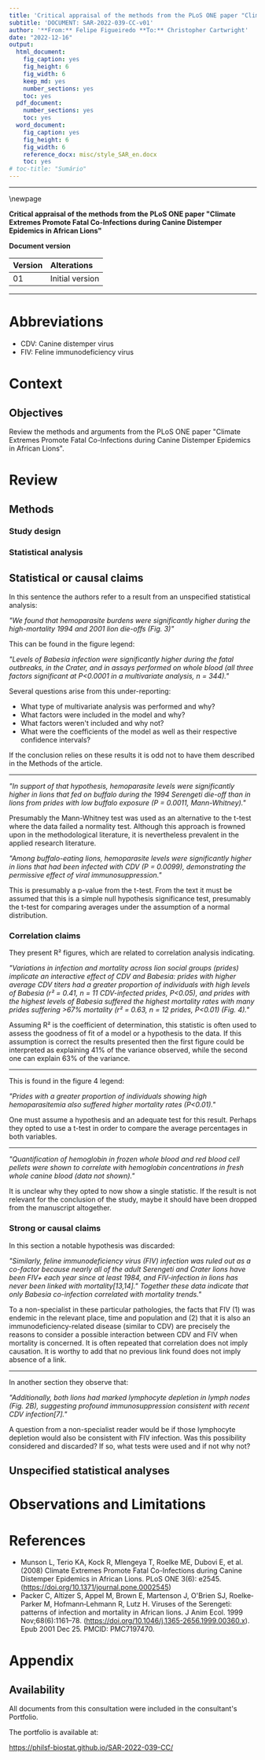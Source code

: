 ```yaml
---
title: 'Critical appraisal of the methods from the PLoS ONE paper "Climate Extremes Promote Fatal Co-Infections during Canine Distemper Epidemics in African Lions"'
subtitle: 'DOCUMENT: SAR-2022-039-CC-v01'
author: '**From:** Felipe Figueiredo **To:** Christopher Cartwright'
date: "2022-12-16"
output:
  html_document:
    fig_caption: yes
    fig_height: 6
    fig_width: 6
    keep_md: yes
    number_sections: yes
    toc: yes
  pdf_document:
    number_sections: yes
    toc: yes
  word_document:
    fig_caption: yes
    fig_height: 6
    fig_width: 6
    reference_docx: misc/style_SAR_en.docx
    toc: yes
# toc-title: "Sumário"
---
```




---

\newpage

**Critical appraisal of the methods from the PLoS ONE paper "Climate Extremes Promote Fatal Co-Infections during Canine Distemper Epidemics in African Lions"**

**Document version**


|Version |Alterations     |
|:-------|:---------------|
|01      |Initial version |



---

# Abbreviations

- CDV: Canine distemper virus
- FIV: Feline immunodeficiency virus

# Context

## Objectives

Review the methods and arguments from the PLoS ONE paper
"Climate Extremes Promote Fatal Co-Infections during Canine Distemper Epidemics in African Lions".

# Review

## Methods

### Study design

### Statistical analysis

## Statistical or causal claims

In this sentence the authors refer to a result from an unspecified statistical analysis:

*"We found that hemoparasite burdens were significantly higher during the high-mortality 1994 and 2001 lion die-offs (Fig. 3)"*

This can be found in the figure legend:

*"Levels of Babesia infection were significantly higher during the fatal outbreaks, in the Crater, and in assays performed on whole blood (all three factors significant at P<0.0001 in a multivariate analysis, n = 344)."*

Several questions arise from this under-reporting:

- What type of multivariate analysis was performed and why?
- What factors were included in the model and why?
- What factors weren't included and why not?
- What were the coefficients of the model as well as their respective confidence intervals?

If the conclusion relies on these results it is odd not to have them described in the Methods of the article.

---

*"In support of that hypothesis, hemoparasite levels were significantly higher in lions that fed on buffalo during the 1994 Serengeti die-off than in lions from prides with low buffalo exposure (P = 0.0011, Mann-Whitney)."*

Presumably the Mann-Whitney test was used as an alternative to the t-test where the data failed a normality test.
Although this approach is frowned upon in the methodological literature, it is nevertheless prevalent in the applied research literature.

*"Among buffalo-eating lions, hemoparasite levels were significantly higher in lions that had been infected with CDV (P = 0.0099), demonstrating the permissive effect of viral immunosuppression."*

This is presumably a p-value from the t-test.
From the text it must be assumed that this is a simple null hypothesis significance test, presumably the t-test for comparing averages under the assumption of a normal distribution.

### Correlation claims

<!-- *"Similarly, feline immunodeficiency virus (FIV) infection was ruled out as a co-factor because nearly all of the adult Serengeti and Crater lions have been FIV+ each year since at least 1984, and FIV-infection in lions has never been linked with mortality[13,14].* -->


<!-- --- -->


They present R² figures, which are related to correlation analysis indicating.

*"Variations in infection and mortality across lion social groups (prides) implicate an interactive effect of CDV and Babesia: prides with higher average CDV titers had a greater proportion of individuals with high levels of Babesia (r² = 0.41, n = 11 CDV-infected prides, P<0.05), and prides with the highest levels of Babesia suffered the highest mortality rates with many prides suffering >67% mortality (r² = 0.63, n = 12 prides, P<0.01) (Fig. 4)."*

Assuming R² is the coefficient of determination, this statistic is often used to assess the goodness of fit of a model or a hypothesis to the data.
If this assumption is correct the results presented then the first figure could be interpreted as explaining 41% of the variance observed, while the second one can explain 63% of the variance.

---

This is found in the figure 4 legend:

*"Prides with a greater proportion of individuals showing high hemoparasitemia also suffered higher mortality rates (P<0.01)."*

One must assume a hypothesis and an adequate test for this result.
Perhaps they opted to use a t-test in order to compare the average percentages in both variables.

---

*"Quantification of hemoglobin in frozen whole blood and red blood cell pellets were shown to correlate with hemoglobin concentrations in fresh whole canine blood (data not shown)."*

It is unclear why they opted to now show a single statistic.
If the result is not relevant for the conclusion of the study, maybe it should have been dropped from the manuscript altogether.

<!-- *(TS)* (CP) (RK) (LM) (KT) (ED) (BS) -->
<!-- (LM) (KT) (RK) TM MR (ED) (BS) *(AS)* (CP) -->

### Strong or causal claims

In this section a notable hypothesis was discarded:

*"Similarly, feline immunodeficiency virus (FIV) infection was ruled out as a co-factor because nearly all of the adult Serengeti and Crater lions have been FIV+ each year since at least 1984, and FIV-infection in lions has never been linked with mortality[13,14]."*
*Together these data indicate that only Babesia co-infection correlated with mortality trends."*

To a non-specialist in these particular pathologies, the facts that FIV (1) was endemic in the relevant place, time and population and (2) that it is also an immunodeficiency-related disease (similar to CDV) are precisely the reasons to consider a possible interaction between CDV and FIV when mortality is concerned.
It is often repeated that correlation does not imply causation.
It is worthy to add that no previous link found does not imply absence of a link.

---
In another section they observe that:

*"Additionally, both lions had marked lymphocyte depletion in lymph nodes (Fig. 2B), suggesting profound immunosuppression consistent with recent CDV infection[7]."*

A question from a non-specialist reader would be if those lymphocyte depletion would also be consistent with FIV infection.
Was this possibility considered and discarded?
If so, what tests were used and if not why not?

## Unspecified statistical analyses

# Observations and Limitations

<!-- # Conclusions -->

# References

- Munson L, Terio KA, Kock R, Mlengeya T, Roelke ME, Dubovi E, et al. (2008) Climate Extremes Promote Fatal Co-Infections during Canine Distemper Epidemics in African Lions. PLoS ONE 3(6): e2545. (<https://doi.org/10.1371/journal.pone.0002545>)
- Packer C, Altizer S, Appel M, Brown E, Martenson J, O'Brien SJ, Roelke‐Parker M, Hofmann‐Lehmann R, Lutz H. Viruses of the Serengeti: patterns of infection and mortality in African lions. J Anim Ecol. 1999 Nov;68(6):1161–78. (<https://doi.org/10.1046/j.1365-2656.1999.00360.x>). Epub 2001 Dec 25. PMCID: PMC7197470.

# Appendix

<!-- ## Exploratory data analysis -->



## Availability

All documents from this consultation were included in the consultant's Portfolio.

<!-- The client has requested that this analysis be kept confidential until a future date, determined by the client. -->
<!-- All documents from this consultation are therefore not published online and only the title and year of the analysis will be included in the consultant's Portfolio. -->
<!-- After the agreed date is reached, the documents will be released. -->

<!-- The client has requested that this analysis be kept confidential. -->
<!-- All documents from this consultation are therefore not published online and only the title and year of the analysis will be included in the consultant's Portfolio. -->

The portfolio is available at:

<https://philsf-biostat.github.io/SAR-2022-039-CC/>

